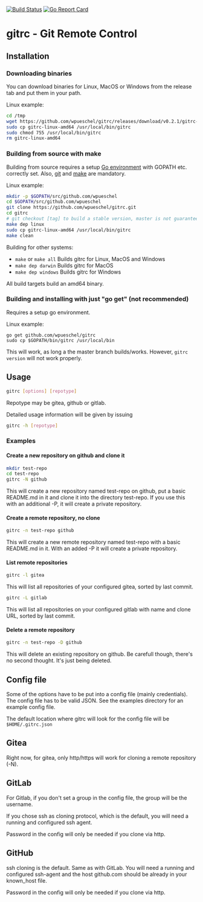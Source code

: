 [![Build Status](https://travis-ci.org/wpueschel/gitrc.svg?branch=master)](https://travis-ci.org/wpueschel/gitrc) [![Go Report Card](https://goreportcard.com/badge/github.com/wpueschel/gitrc)](https://goreportcard.com/report/github.com/wpueschel/gitrc)

# gitrc - Git Remote Control

## Installation

### Downloading binaries

You can download binaries for Linux, MacOS or Windows from the release tab and put them in your path.

Linux example:

```sh
cd /tmp
wget https://github.com/wpueschel/gitrc/releases/download/v0.2.1/gitrc-linux-amd64
sudo cp gitrc-linux-amd64 /usr/local/bin/gitrc
sudo chmod 755 /usr/local/bin/gitrc
rm gitrc-linux-amd64
```

### Building from source with make

Building from source requires a setup [Go environment](https://golang.org/doc/install) with GOPATH etc. correctly set. Also, [git](https://git-scm.com/) and [make](https://www.gnu.org/software/make/) are mandatory. 

Linux example:

```sh
mkdir -p $GOPATH/src/github.com/wpueschel
cd $GOPATH/src/github.com/wpueschel
git clone https://github.com/wpueschel/gitrc.git
cd gitrc
# git checkout [tag] to build a stable version, master is not guaranteed to work at all times.
make dep linux
sudo cp gitrc-linux-amd64 /usr/local/bin/gitrc
make clean
```

Building for other systems: 

- ```make``` or ```make all``` Builds gitrc for Linux, MacOS and Windows
- ```make dep darwin``` Builds gitrc for MacOS
- ```make dep windows``` Builds gitrc for Windows 

All build targets build an amd64 binary.

### Building and installing with just "go get" (not recommended)

Requires a setup go environment.

Linux example:

```
go get github.com/wpueschel/gitrc
sudo cp $GOPATH/bin/gitrc /usr/local/bin
```

This will work, as long a the master branch builds/works. However, ```gitrc version``` will not work properly.

## Usage

```sh
gitrc [options] [repotype]
```

Repotype may be gitea, github or gitlab.

Detailed usage information will be given by issuing 

```sh
gitrc -h [repotype]
```

### Examples

#### Create a new repository on github and clone it

```sh
mkdir test-repo
cd test-repo
gitrc -N github
```

This will create a new repository named test-repo on github, put a basic README.md in it and clone it into the directory test-repo. If you use this with an additional -P, it will create a private repository.

#### Create a remote repository, no clone

```sh
gitrc -n test-repo github
```

This will create a new remote repository named test-repo with a basic README.md in it. With an added -P it will create a private repository.

#### List remote repositories

```sh
gitrc -l gitea
```

This will list all repositories of your configured gitea, sorted by last commit.

```sh
gitrc -L gitlab 
```

This will list all repositories on your configured gitlab with name and clone URL, sorted by last commit.

#### Delete a remote repository

```sh
gitrc -n test-repo -D github
```

This will delete an existing repository on github. Be carefull though, there's no second thought. It's just being deleted.

## Config file

Some of the options have to be put into a config file (mainly credentials). The config file has to be valid JSON.
See the examples directory for an example config file.
  
The default location where gitrc will look for the config file will be ```$HOME/.gitrc.json```

## Gitea

Right now, for gitea, only http/https will work for cloning a remote repository (-N).

## GitLab 

For Gitlab, if you don't set a group in the config file, the group will be the username.
  
If you chose ssh as cloning protocol, which is the default, you will need a running and configured ssh agent.

Password in the config will only be needed if you clone via http.

## GitHub

ssh cloning is the default. Same as with GitLab. You will need a running and configured ssh-agent and the host github.com should be already in your known_host file.

Password in the config will only be needed if you clone via http.

